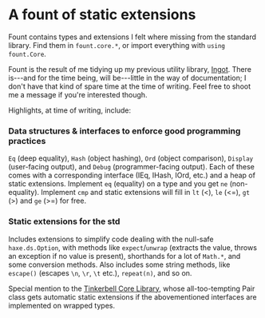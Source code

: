 # A fount of static extensions
Fount contains types and extensions I felt where missing from the standard library. Find them in `fount.core.*`, or import everything with `using fount.Core`.

Fount is the result of me tidying up my previous utility library, [Ingot](https://github.com/BJogart/ingot). There is---and for the time being, will be---little in the way of documentation; I don't have that kind of spare time at the time of writing. Feel free to shoot me a message if you're interested though.

Highlights, at time of writing, include:

### Data structures & interfaces to enforce good programming practices
`Eq` (deep equality), `Hash` (object hashing), `Ord` (object comparison), `Display` (user-facing output), and `Debug` (programmer-facing output). Each of these comes with a corresponding interface (IEq, IHash, IOrd, etc.) and a heap of static extensions. Implement `eq` (equality) on a type and you get `ne` (non-equality). Implement `cmp` and static extensions will fill in `lt` (<), `le` (<=), `gt` (>) and `ge` (>=) for free.

### Static extensions for the std
Includes extensions to simplify code dealing with the null-safe `haxe.ds.Option`, with methods like `expect`/`unwrap` (extracts the value, throws an exception if no value is present), shorthands for a lot of `Math.*`, and some conversion methods. Also includes some string methods, like `escape()` (escapes `\n`, `\r`, `\t` etc.), `repeat(n)`, and so on.

Special mention to the [Tinkerbell Core Library](https://haxetink.github.io/tink_core/#/), whose all-too-tempting Pair class gets automatic static extensions if the abovementioned interfaces are implemented on wrapped types.
